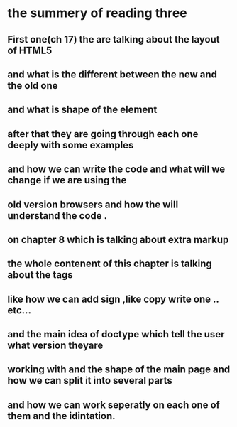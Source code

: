
# the summery of reading three

## First one(ch 17) the are talking about the layout of HTML5 
## and what is the different between the new and the old one 
## and what is shape of the element 
## after that they are going through each one deeply with some examples 
## and how we can write the code and what will we change if we are using the 
## old version browsers and how the will understand the code .

## on chapter 8 which is talking about extra markup
## the whole contenent of this chapter is talking about the tags 
## <tags> like how we can add sign ,like copy write one .. etc...
## and the main idea of doctype which tell the user what version theyare
## working with and the shape of the main page and how we can split it into several parts 
## and how we can work seperatly on each one of them and the idintation.

